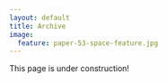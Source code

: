 ```yaml
---
layout: default
title: Archive
image:
  feature: paper-53-space-feature.jpg
---
```


<p class="important">
This page is under construction!
</p>
